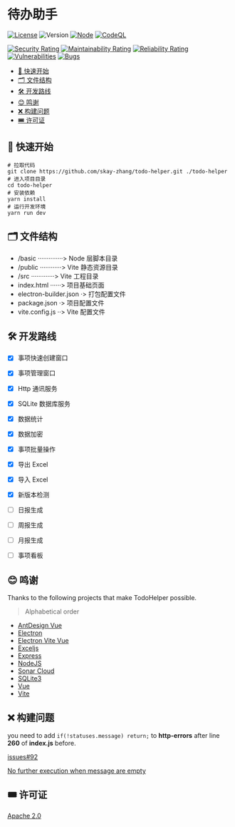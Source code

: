 # 待办助手

[![License](https://img.shields.io/badge/license-Apache_2.0-brightgreen.svg)](LICENSE)
![Version](https://img.shields.io/badge/dev-1.0.0-red.svg)
[![Node](https://img.shields.io/badge/node-%E2%89%A516.0.0-blue.svg)](https://nodejs.org/)
[![CodeQL](https://github.com/skay-zhang/todo-helper/workflows/CodeQL/badge.svg)](https://github.com/skay-zhang/todo-helper/security/code-scanning)

[![Security Rating](https://sonarcloud.io/api/project_badges/measure?project=skay-zhang_todo-helper&metric=security_rating)](https://sonarcloud.io/summary/new_code?id=skay-zhang_todo-helper)
[![Maintainability Rating](https://sonarcloud.io/api/project_badges/measure?project=skay-zhang_todo-helper&metric=sqale_rating)](https://sonarcloud.io/summary/new_code?id=skay-zhang_todo-helper)
[![Reliability Rating](https://sonarcloud.io/api/project_badges/measure?project=skay-zhang_todo-helper&metric=reliability_rating)](https://sonarcloud.io/summary/new_code?id=skay-zhang_todo-helper)
[![Vulnerabilities](https://sonarcloud.io/api/project_badges/measure?project=skay-zhang_todo-helper&metric=vulnerabilities)](https://sonarcloud.io/summary/new_code?id=skay-zhang_todo-helper)
[![Bugs](https://sonarcloud.io/api/project_badges/measure?project=skay-zhang_todo-helper&metric=bugs)](https://sonarcloud.io/summary/new_code?id=skay-zhang_todo-helper)

* [🚀 快速开始](#-快速开始)
* [🗂 文件结构](#-文件结构)
* [🛠 开发路线](#-开发路线)
* [😊 鸣谢](#-鸣谢)
* [❌ 构建问题](#-构建问题)
* [🎟 许可证](#-许可证)

## 🚀 快速开始

```shell
# 拉取代码
git clone https://github.com/skay-zhang/todo-helper.git ./todo-helper
# 进入项目目录
cd todo-helper
# 安装依赖
yarn install
# 运行开发环境
yarn run dev
```

## 🗂 文件结构

* /basic ··············> Node 层脚本目录
* /public ············> Vite 静态资源目录
* /src ·············> Vite 工程目录
* index.html ······> 项目基础页面
* electron-builder.json ·> 打包配置文件
* package.json ·> 项目配置文件
* vite.config.js ··> Vite 配置文件

## 🛠 开发路线

* [X] 事项快速创建窗口
* [X] 事项管理窗口
* [x] Http 通讯服务
* [x] SQLite 数据库服务
* [X] 数据统计
* [x] 数据加密
* [x] 事项批量操作
* [x] 导出 Excel
* [x] 导入 Excel
* [x] 新版本检测
* [ ] 日报生成
* [ ] 周报生成
* [ ] 月报生成
* [ ] 事项看板


## 😊 鸣谢
Thanks to the following projects that make TodoHelper possible.

> Alphabetical order

* [AntDesign Vue](https://github.com/vueComponent/ant-design-vue)
* [Electron](https://github.com/electron/electron)
* [Electron Vite Vue](https://github.com/electron-vite/electron-vite-vue)
* [Exceljs](https://github.com/exceljs/exceljs)
* [Express](https://github.com/expressjs/express)
* [NodeJS](https://github.com/nodejs/node)
* [Sonar Cloud](https://sonarcloud.io/)
* [SQLite3](https://github.com/TryGhost/node-sqlite3)
* [Vue](https://github.com/vuejs/vue)
* [Vite](https://github.com/vitejs/vite)

## ❌ 构建问题

you need to add `if(!statuses.message) return;` to **http-errors** after line **260** of **index.js** before.

[issues#92](https://github.com/jshttp/http-errors/issues/92)

[No further execution when message are empty](https://github.com/skay-zhang/http-errors/commit/9130e5a960571863a9204cf4fb34cc3014499e52)

## 🎟 许可证

[Apache 2.0](LICENSE)